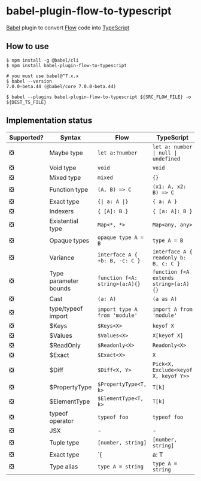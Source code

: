# babel-plugin-flow-to-typescript

[Babel] plugin to convert [Flow] code into [TypeScript]

## How to use

```shell
$ npm install -g @babel/cli
$ npm install babel-plugin-flow-to-typescript

# you must use babel@^7.x.x
$ babel --version
7.0.0-beta.44 (@babel/core 7.0.0-beta.44)

$ babel --plugins babel-plugin-flow-to-typescript ${SRC_FLOW_FILE} -o ${DEST_TS_FILE}
```

## Implementation status

| Supported? | Syntax | Flow | TypeScript |
|---|---|---|---|
| ❎ | Maybe type | `let a:?number` | `let a: number \| null \| undefined` |
| ❎ | Void type | `void` | `void` |
| ❎ | Mixed type | `mixed` | `{}` |
| ❎ | Function type | `(A, B) => C` | `(x1: A, x2: B) => C` |
| ❎ | Exact type | `{\| a: A \|}` | `{ a: A }` |
| ❎ | Indexers | `{ [A]: B }` | `{ [a: A]: B }` |
| ❎ | Existential type | `Map<*, *>` | `Map<any, any>` |
| ❎ | Opaque types | `opaque type A = B` | `type A = B` |
| ❎ | Variance | `interface A { +b: B, -c: C }` | `interface A { readonly b: B, c: C }` |
| ❎ | Type parameter bounds | `function f<A: string>(a:A){}` | `function f<A extends string>(a:A){}` |
| ❎ | Cast | `(a: A)` | `(a as A)` |
| ❎ | type/typeof import | `import type A from 'module'` | `import A from 'module'` |
| ❎ | $Keys | `$Keys<X>` | `keyof X` |
| ❎ | $Values | `$Values<X>` | `X[keyof X]` |
| ❎ | $ReadOnly | `$Readonly<X>` | `Readonly<X>` |
| ❎ | $Exact| `$Exact<X>` | `X` |
| ❎ | $Diff| `$Diff<X, Y>` | `Pick<X, Exclude<keyof X, keyof Y>>` |
| ❎ | $PropertyType| `$PropertyType<T, k>` | `T[k]` |
| ❎ | $ElementType| `$ElementType<T, k>` | `T[k]` |
| ❎ | typeof operator| `typeof foo` | `typeof foo` |
| ❎ | JSX | - | - |
| ❎ | Tuple type | `[number, string]` | `[number, string]` |
| ❎ | Exact type | `{|a: T|}` | `{a: T}` |
| ❎ | Type alias | `type A = string` | `type A = string` |


[Babel]: https://github.com/babel/babel
[Flow]: https://github.com/facebook/flow
[TypeScript]: https://github.com/Microsoft/TypeScript